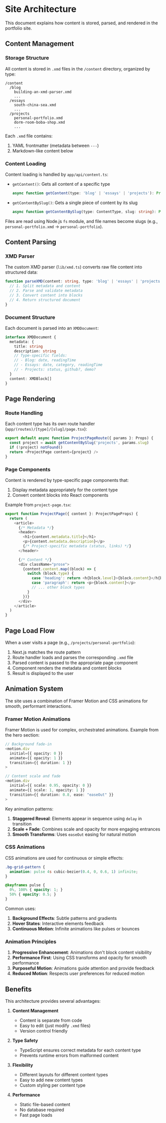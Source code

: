 # Site Architecture

This document explains how content is stored, parsed, and rendered in the portfolio site.

## Content Management

### Storage Structure
All content is stored in `.xmd` files in the `/content` directory, organized by type:
```
/content
  /blog
    building-an-xmd-parser.xmd
    ...
  /essays
    south-china-sea.xmd
    ...
  /projects
    personal-portfolio.xmd
    dorm-room-boba-shop.xmd
    ...
```

Each `.xmd` file contains:
1. YAML frontmatter (metadata between `---`)
2. Markdown-like content below

### Content Loading
Content loading is handled by `app/api/content.ts`:

- `getContent()`: Gets all content of a specific type
  ```typescript
  async function getContent(type: 'blog' | 'essays' | 'projects'): Promise<ContentWithSlug[]>
  ```

- `getContentBySlug()`: Gets a single piece of content by its slug
  ```typescript
  async function getContentBySlug(type: ContentType, slug: string): Promise<ContentWithSlug | null>
  ```

Files are read using Node.js `fs` module, and file names become slugs (e.g., `personal-portfolio.xmd` → `personal-portfolio`).

## Content Parsing

### XMD Parser
The custom XMD parser (`lib/xmd.ts`) converts raw file content into structured data:

```typescript
function parseXMD(content: string, type: 'blog' | 'essays' | 'projects'): XMDDocument {
  // 1. Split metadata and content
  // 2. Parse and validate metadata
  // 3. Convert content into blocks
  // 4. Return structured document
}
```

### Document Structure
Each document is parsed into an `XMDDocument`:
```typescript
interface XMDDocument {
  metadata: {
    title: string
    description: string
    // Type-specific fields:
    // - Blog: date, readingTime
    // - Essays: date, category, readingTime
    // - Projects: status, github?, demo?
  }
  content: XMDBlock[]
}
```

## Page Rendering

### Route Handling
Each content type has its own route handler (`app/(routes)/[type]/[slug]/page.tsx`):

```typescript
export default async function ProjectPageRoute({ params }: Props) {
  const project = await getContentBySlug('projects', params.slug)
  if (!project) notFound()
  return <ProjectPage content={project} />
}
```

### Page Components
Content is rendered by type-specific page components that:
1. Display metadata appropriately for the content type
2. Convert content blocks into React components

Example from `project-page.tsx`:
```typescript
export function ProjectPage({ content }: ProjectPageProps) {
  return (
    <article>
      {/* Metadata */}
      <header>
        <h1>{content.metadata.title}</h1>
        <p>{content.metadata.description}</p>
        {/* Project-specific metadata (status, links) */}
      </header>

      {/* Content */}
      <div className="prose">
        {content.content.map((block) => {
          switch (block.type) {
            case 'heading': return <h{block.level}>{block.content}</h{block.level}>
            case 'paragraph': return <p>{block.content}</p>
            // ... other block types
          }
        })}
      </div>
    </article>
  )
}
```

## Page Load Flow
When a user visits a page (e.g., `/projects/personal-portfolio`):

1. Next.js matches the route pattern
2. Route handler loads and parses the corresponding `.xmd` file
3. Parsed content is passed to the appropriate page component
4. Component renders the metadata and content blocks
5. Result is displayed to the user

## Animation System

The site uses a combination of Framer Motion and CSS animations for smooth, performant interactions.

### Framer Motion Animations

Framer Motion is used for complex, orchestrated animations. Example from the hero section:

```typescript
// Background fade-in
<motion.div 
  initial={{ opacity: 0 }}
  animate={{ opacity: 1 }}
  transition={{ duration: 1 }}
>

// Content scale and fade
<motion.div 
  initial={{ scale: 0.95, opacity: 0 }}
  animate={{ scale: 1, opacity: 1 }}
  transition={{ duration: 0.8, ease: "easeOut" }}
>
```

Key animation patterns:
1. **Staggered Reveal**: Elements appear in sequence using `delay` in transition
2. **Scale + Fade**: Combines scale and opacity for more engaging entrances
3. **Smooth Transforms**: Uses `easeOut` easing for natural motion

### CSS Animations

CSS animations are used for continuous or simple effects:

```css
.bg-grid-pattern {
  animation: pulse 4s cubic-bezier(0.4, 0, 0.6, 1) infinite;
}

@keyframes pulse {
  0%, 100% { opacity: 1; }
  50% { opacity: 0.5; }
}
```

Common uses:
1. **Background Effects**: Subtle patterns and gradients
2. **Hover States**: Interactive elements feedback
3. **Continuous Motion**: Infinite animations like pulses or bounces

### Animation Principles

1. **Progressive Enhancement**: Animations don't block content visibility
2. **Performance First**: Using CSS transforms and opacity for smooth performance
3. **Purposeful Motion**: Animations guide attention and provide feedback
4. **Reduced Motion**: Respects user preferences for reduced motion

## Benefits

This architecture provides several advantages:

1. **Content Management**
   - Content is separate from code
   - Easy to edit (just modify `.xmd` files)
   - Version control friendly

2. **Type Safety**
   - TypeScript ensures correct metadata for each content type
   - Prevents runtime errors from malformed content

3. **Flexibility**
   - Different layouts for different content types
   - Easy to add new content types
   - Custom styling per content type

4. **Performance**
   - Static file-based content
   - No database required
   - Fast page loads
